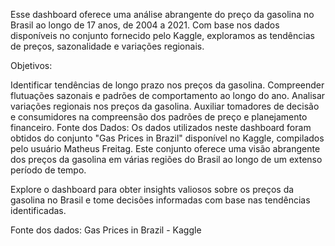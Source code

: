Esse dashboard oferece uma análise abrangente do preço da gasolina no Brasil ao longo de 17 anos, de 2004 a 2021. Com base nos dados disponíveis no conjunto fornecido pelo Kaggle, exploramos as tendências de preços, sazonalidade e variações regionais.

Objetivos:

Identificar tendências de longo prazo nos preços da gasolina.
Compreender flutuações sazonais e padrões de comportamento ao longo do ano.
Analisar variações regionais nos preços da gasolina.
Auxiliar tomadores de decisão e consumidores na compreensão dos padrões de preço e planejamento financeiro.
Fonte dos Dados:
Os dados utilizados neste dashboard foram obtidos do conjunto "Gas Prices in Brazil" disponível no Kaggle, compilados pelo usuário Matheus Freitag. Este conjunto oferece uma visão abrangente dos preços da gasolina em várias regiões do Brasil ao longo de um extenso período de tempo.

Explore o dashboard para obter insights valiosos sobre os preços da gasolina no Brasil e tome decisões informadas com base nas tendências identificadas.

Fonte dos dados: Gas Prices in Brazil - Kaggle
